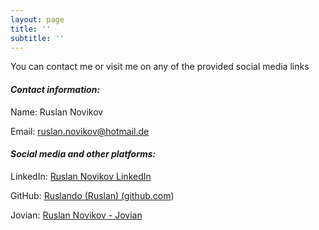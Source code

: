```yaml
---
layout: page
title: ''
subtitle: ''
---
```

You can contact me or visit me on any of the provided social media links

#### *Contact information:*

Name: Ruslan Novikov

Email: ruslan.novikov@hotmail.de

#### *Social media and other platforms:*

LinkedIn: [Ruslan Novikov LinkedIn](https://www.linkedin.com/in/ruslannov/)

GitHub: [Ruslando (Ruslan) (github.com](https://github.com/Ruslando))

Jovian: [ Ruslan Novikov - Jovian](https://jovian.ai/ruslando)
